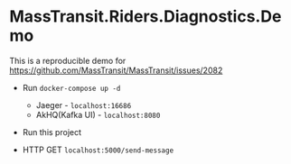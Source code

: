 # MassTransit.Riders.Diagnostics.Demo

This is a reproducible demo for https://github.com/MassTransit/MassTransit/issues/2082

- Run `docker-compose up -d`
  - Jaeger - `localhost:16686`
  - AkHQ(Kafka UI) - `localhost:8080`

- Run this project

- HTTP GET `localhost:5000/send-message`